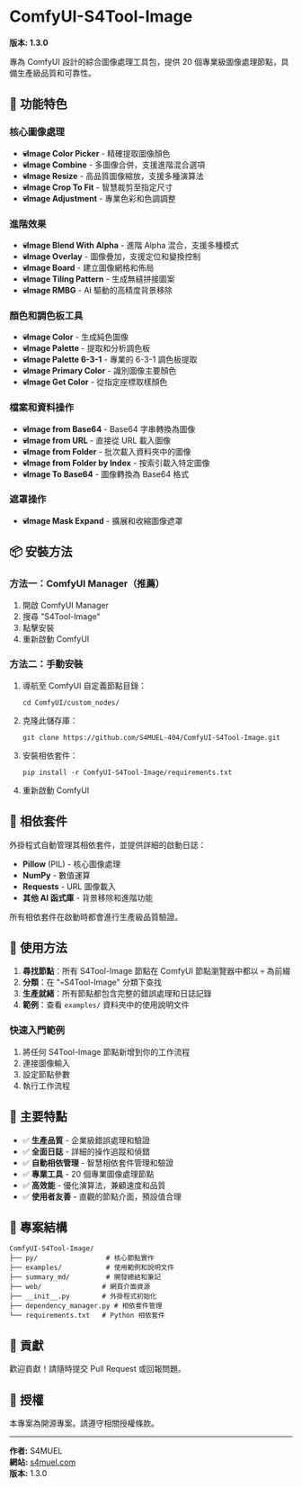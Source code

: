 # ComfyUI-S4Tool-Image

**版本: 1.3.0**

專為 ComfyUI 設計的綜合圖像處理工具包，提供 20 個專業級圖像處理節點，具備生產級品質和可靠性。

## 🚀 功能特色

### 核心圖像處理
- **💀Image Color Picker** - 精確提取圖像顏色
- **💀Image Combine** - 多圖像合併，支援進階混合選項
- **💀Image Resize** - 高品質圖像縮放，支援多種演算法
- **💀Image Crop To Fit** - 智慧裁剪至指定尺寸
- **💀Image Adjustment** - 專業色彩和色調調整

### 進階效果
- **💀Image Blend With Alpha** - 進階 Alpha 混合，支援多種模式
- **💀Image Overlay** - 圖像疊加，支援定位和變換控制
- **💀Image Board** - 建立圖像網格和佈局
- **💀Image Tiling Pattern** - 生成無縫拼接圖案
- **💀Image RMBG** - AI 驅動的高精度背景移除

### 顏色和調色板工具
- **💀Image Color** - 生成純色圖像
- **💀Image Palette** - 提取和分析調色板
- **💀Image Palette 6-3-1** - 專業的 6-3-1 調色板提取
- **💀Image Primary Color** - 識別圖像主要顏色
- **💀Image Get Color** - 從指定座標取樣顏色

### 檔案和資料操作
- **💀Image from Base64** - Base64 字串轉換為圖像
- **💀Image from URL** - 直接從 URL 載入圖像
- **💀Image from Folder** - 批次載入資料夾中的圖像
- **💀Image from Folder by Index** - 按索引載入特定圖像
- **💀Image To Base64** - 圖像轉換為 Base64 格式

### 遮罩操作
- **💀Image Mask Expand** - 擴展和收縮圖像遮罩

## 📦 安裝方法

### 方法一：ComfyUI Manager（推薦）
1. 開啟 ComfyUI Manager
2. 搜尋 "S4Tool-Image"
3. 點擊安裝
4. 重新啟動 ComfyUI

### 方法二：手動安裝
1. 導航至 ComfyUI 自定義節點目錄：
   ```
   cd ComfyUI/custom_nodes/
   ```
2. 克隆此儲存庫：
   ```
   git clone https://github.com/S4MUEL-404/ComfyUI-S4Tool-Image.git
   ```
3. 安裝相依套件：
   ```
   pip install -r ComfyUI-S4Tool-Image/requirements.txt
   ```
4. 重新啟動 ComfyUI

## 🔧 相依套件

外掛程式自動管理其相依套件，並提供詳細的啟動日誌：
- **Pillow** (PIL) - 核心圖像處理
- **NumPy** - 數值運算
- **Requests** - URL 圖像載入
- **其他 AI 函式庫** - 背景移除和進階功能

所有相依套件在啟動時都會進行生產級品質驗證。

## 📖 使用方法

1. **尋找節點**：所有 S4Tool-Image 節點在 ComfyUI 節點瀏覽器中都以 💀 為前綴
2. **分類**：在 "💀S4Tool-Image" 分類下查找
3. **生產就緒**：所有節點都包含完整的錯誤處理和日誌記錄
4. **範例**：查看 `examples/` 資料夾中的使用說明文件

### 快速入門範例
1. 將任何 S4Tool-Image 節點新增到你的工作流程
2. 連接圖像輸入
3. 設定節點參數
4. 執行工作流程

## 🎯 主要特點

- ✅ **生產品質** - 企業級錯誤處理和驗證
- ✅ **全面日誌** - 詳細的操作追蹤和偵錯
- ✅ **自動相依管理** - 智慧相依套件管理和驗證
- ✅ **專業工具** - 20 個專業圖像處理節點
- ✅ **高效能** - 優化演算法，兼顧速度和品質
- ✅ **使用者友善** - 直觀的節點介面，預設值合理

## 📁 專案結構

```
ComfyUI-S4Tool-Image/
├── py/                 # 核心節點實作
├── examples/           # 使用範例和說明文件
├── summary_md/         # 開發總結和筆記
├── web/               # 網頁介面資源
├── __init__.py        # 外掛程式初始化
├── dependency_manager.py # 相依套件管理
└── requirements.txt   # Python 相依套件
```

## 🤝 貢獻

歡迎貢獻！請隨時提交 Pull Request 或回報問題。

## 📜 授權

本專案為開源專案。請遵守相關授權條款。

---

**作者:** S4MUEL  
**網站:** [s4muel.com](https://s4muel.com)  
**版本:** 1.3.0